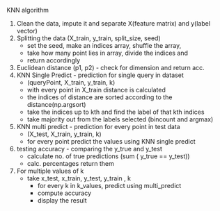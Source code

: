 KNN algorithm
1. Clean the data, impute it and separate X(feature matrix) and y(label vector)
2. Splitting the data (X_train, y_train, split_size, seed)
    - set the seed, make an indices array, shuffle the array,
    - take how many point lies in array, divide the indices and 
    - return accordingly
3. Euclidean distance (p1, p2) - check for dimension and return acc.
4. KNN Single Predict - prediction for single query in dataset
    - (queryPoint, X_train, y_train, k)
    - with every point in X_train distance is calculated
    - the indices of distance are sorted according to the distance(np.argsort)
    - take the indices up to kth and find the label of that kth indices
    - take majority out from the labels selected (bincount and argmax)
5. KNN multi predict - prediction for every point in test data
    - (X_test, X_train, y_train, k)
    - for every point predict the values using KNN single predict
6. testing accuracy - comparing the y_true and y_test
    - calculate no. of true predictions (sum ( y_true == y_test))
    - calc. percentages return them
7. For multiple values of k 
    - take x_test, x_train, y_test, y_train , k 
        - for every k in k_values, predict using multi_predict
        - compute accuracy 
        - display the result 
    